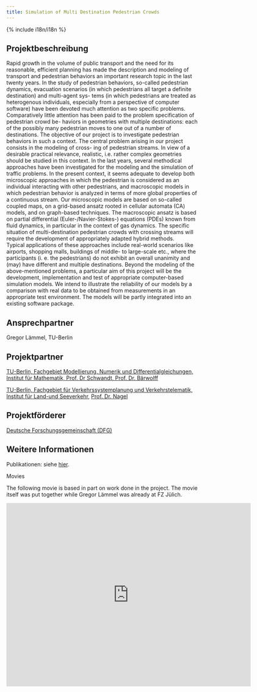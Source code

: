 ```yaml
---
title: Simulation of Multi Destination Pedestrian Crowds
---
```


{% include i18n/i18n %}

<div class="invert-images" markdown=1>

## Projektbeschreibung

Rapid growth in the volume of public transport and the need for its reasonable, efficient planning has made the description and modeling of transport and pedestrian behaviors an important research topic in the last twenty years. In the study of pedestrian behaviors, so-called pedestrian dynamics, evacuation scenarios (in which pedestrians all target a definite destination) and multi-agent sys- tems (in which pedestrians are treated as heterogenous individuals, especially from a perspective of computer software) have been devoted much attention as two specific problems.  
Comparatively little attention has been paid to the problem specification of pedestrian crowd be- haviors in geometries with multiple destinations: each of the possibly many pedestrian moves to one out of a number of destinations. The objective of our project is to investigate pedestrian behaviors in such a context. The central problem arising in our project consists in the modeling of cross- ing of pedestrian streams. In view of a desirable practical relevance, realistic, i.e. rather complex geometries should be studied in this context. In the last years, several methodical approaches have been investigated for the modeling and the simulation of traffic problems. In the present context, it seems adequate to develop both microscopic approaches in which the pedestrian is considered as an individual interacting with other pedestrians, and macroscopic models in which pedestrian behavior is analyzed in terms of more global properties of a continuous stream. Our microscopic models are based on so-called coupled maps, on a grid-based ansatz rooted in cellular automata (CA) models, and on graph-based techniques. The macroscopic ansatz is based on partial differential (Euler-/Navier-Stokes-) equations (PDEs) known from fluid dynamics, in particular in the context of gas dynamics. The specific situation of multi-destination pedestrian crowds with crossing streams will require the development of appropriately adapted hybrid methods.  
Typical applications of these approaches include real-world scenarios like airports, shopping malls, buildings of middle- to large-scale etc., where the participants (i. e. the pedestrians) do not exhibit an overall unanimity and (may) have different and multiple destinations. Beyond the modeling of the above-mentioned problems, a particular aim of this project will be the development, implementation and test of appropriate computer-based simulation models. We intend to illustrate the reliability of our models by a comparison with real data to be obtained from measurements in an appropriate test environment. The models will be partly integrated into an existing software package.  

## Ansprechpartner

Gregor Lämmel, TU-Berlin

## Projektpartner

[TU-Berlin, Fachgebiet Modellierung, Numerik und Differentialgleichungen, Institut für Mathematik, Prof. Dr Schwandt, Prof. Dr. Bärwolff](http://www.math.tu-berlin.de/numerik/)  
  
[TU-Berlin, Fachgebiet für Verkehrssystemplanung und Verkehrstelematik, Institut für Land-und Seeverkehr](https://www.vsp.tu-berlin.de/menue/aktuelles/?no_cache=1), [Prof. Dr. Nagel](https://www.vsp.tu-berlin.de/menue/ueber_uns/team/prof_dr_kai_nagel/)

## Projektförderer

[Deutsche Forschungsgemeinschaft (DFG)](http://www.dfg.de/index.jsp)

## Weitere Informationen

Publikationen: siehe [hier](https://vsp.berlin/publications/).

Movies

The following movie is based in part on work done in the project. The movie itself was put together while Gregor Lämmel was already at FZ Jülich.

<iframe src="https://player.vimeo.com/video/97325521" height="480" width="640" frameborder="0"></iframe>